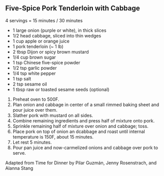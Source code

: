 ## Five-Spice Pork Tenderloin with Cabbage

4 servings = 15 minutes / 30 minutes

* 1 large onion (purple or white), in thick slices
* 1/2 head cabbage, sliced into thin wedges
* 1 cup apple or orange juice
* 1 pork tenderloin (~ 1 lb)
* 2 tbsp Dijon or spicy brown mustard
* 1/4 cup brown sugar
* 1 tsp Chinese five-spice powder
* 1/2 tsp garlic powder
* 1/4 tsp white pepper
* 1 tsp salt
* 2 tsp sesame oil
* 1 tbsp raw or toasted sesame seeds (optional)

1. Preheat oven to 500F.
2. Plan onion and cabbage in center of a small rimmed baking sheet and pour juice over them.
3. Slather pork with mustard on all sides.
4. Combine remaining ingredients and press half of mixture onto pork.
5. Sprinkle remaining half of mixture over onion and cabbage; toss.
6. Place pork on top of onion an dcabbage and roast until internal temperature is 150F, about 15 minutes.
7. Let rest 5 minutes.
8. Pour pan juice and now-carmelized onions and cabbage over pork to serve.

Adapted from Time for Dinner by Pilar Guzmán, Jenny Rosenstrach, and Alanna Stang

